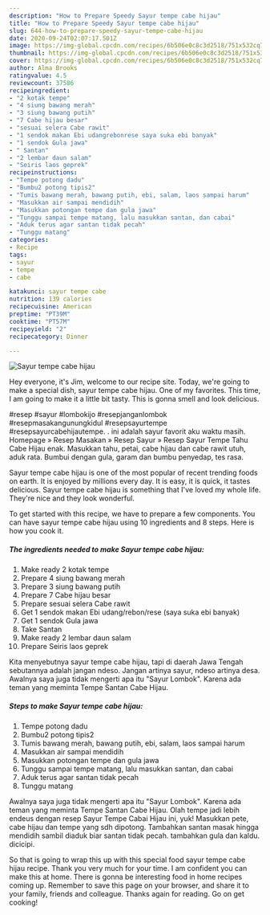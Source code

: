 ```yaml
---
description: "How to Prepare Speedy Sayur tempe cabe hijau"
title: "How to Prepare Speedy Sayur tempe cabe hijau"
slug: 644-how-to-prepare-speedy-sayur-tempe-cabe-hijau
date: 2020-09-24T02:07:17.501Z
image: https://img-global.cpcdn.com/recipes/6b506e0c8c3d2518/751x532cq70/sayur-tempe-cabe-hijau-foto-resep-utama.jpg
thumbnail: https://img-global.cpcdn.com/recipes/6b506e0c8c3d2518/751x532cq70/sayur-tempe-cabe-hijau-foto-resep-utama.jpg
cover: https://img-global.cpcdn.com/recipes/6b506e0c8c3d2518/751x532cq70/sayur-tempe-cabe-hijau-foto-resep-utama.jpg
author: Alma Brooks
ratingvalue: 4.5
reviewcount: 37586
recipeingredient:
- "2 kotak tempe"
- "4 siung bawang merah"
- "3 siung bawang putih"
- "7 Cabe hijau besar"
- "sesuai selera Cabe rawit"
- "1 sendok makan Ebi udangrebonrese saya suka ebi banyak"
- "1 sendok Gula jawa"
- " Santan"
- "2 lembar daun salam"
- "Seiris laos geprek"
recipeinstructions:
- "Tempe potong dadu"
- "Bumbu2 potong tipis2"
- "Tumis bawang merah, bawang putih, ebi, salam, laos sampai harum"
- "Masukkan air sampai mendidih"
- "Masukkan potongan tempe dan gula jawa"
- "Tunggu sampai tempe matang, lalu masukkan santan, dan cabai"
- "Aduk terus agar santan tidak pecah"
- "Tunggu matang"
categories:
- Recipe
tags:
- sayur
- tempe
- cabe

katakunci: sayur tempe cabe 
nutrition: 139 calories
recipecuisine: American
preptime: "PT39M"
cooktime: "PT57M"
recipeyield: "2"
recipecategory: Dinner

---
```



![Sayur tempe cabe hijau](https://img-global.cpcdn.com/recipes/6b506e0c8c3d2518/751x532cq70/sayur-tempe-cabe-hijau-foto-resep-utama.jpg)

Hey everyone, it's Jim, welcome to our recipe site. Today, we're going to make a special dish, sayur tempe cabe hijau. One of my favorites. This time, I am going to make it a little bit tasty. This is gonna smell and look delicious.

#resep #sayur #lombokijo #resepjanganlombok #resepmasakangunungkidul #resepsayurtempe #resepsayurcabehijautempe. . ini adalah sayur favorit aku waktu masih. Homepage » Resep Masakan » Resep Sayur » Resep Sayur Tempe Tahu Cabe Hijau enak. Masukkan tahu, petai, cabe hijau dan cabe rawit utuh, aduk rata. Bumbui dengan gula, garam dan bumbu penyedap, tes rasa.

Sayur tempe cabe hijau is one of the most popular of recent trending foods on earth. It is enjoyed by millions every day. It is easy, it is quick, it tastes delicious. Sayur tempe cabe hijau is something that I've loved my whole life. They're nice and they look wonderful.


To get started with this recipe, we have to prepare a few components. You can have sayur tempe cabe hijau using 10 ingredients and 8 steps. Here is how you cook it.

<!--inarticleads1-->

##### The ingredients needed to make Sayur tempe cabe hijau:

1. Make ready 2 kotak tempe
1. Prepare 4 siung bawang merah
1. Prepare 3 siung bawang putih
1. Prepare 7 Cabe hijau besar
1. Prepare sesuai selera Cabe rawit
1. Get 1 sendok makan Ebi udang/rebon/rese (saya suka ebi banyak)
1. Get 1 sendok Gula jawa
1. Take  Santan
1. Make ready 2 lembar daun salam
1. Prepare Seiris laos geprek


Kita menyebutnya sayur tempe cabe hijau, tapi di daerah Jawa Tengah sebutannya adalah jangan ndeso. Jangan artinya sayur, ndeso artinya desa. Awalnya saya juga tidak mengerti apa itu &#34;Sayur Lombok&#34;. Karena ada teman yang meminta Tempe Santan Cabe Hijau. 

<!--inarticleads2-->

##### Steps to make Sayur tempe cabe hijau:

1. Tempe potong dadu
1. Bumbu2 potong tipis2
1. Tumis bawang merah, bawang putih, ebi, salam, laos sampai harum
1. Masukkan air sampai mendidih
1. Masukkan potongan tempe dan gula jawa
1. Tunggu sampai tempe matang, lalu masukkan santan, dan cabai
1. Aduk terus agar santan tidak pecah
1. Tunggu matang


Awalnya saya juga tidak mengerti apa itu &#34;Sayur Lombok&#34;. Karena ada teman yang meminta Tempe Santan Cabe Hijau. Olah tempe jadi lebih endeus dengan resep Sayur Tempe Cabai Hijau ini, yuk! Masukkan pete, cabe hijau dan tempe yang sdh dipotong. Tambahkan santan masak hingga mendidih sambil diaduk biar santan tidak pecah. tambahkan gula dan kaldu. dicicipi. 

So that is going to wrap this up with this special food sayur tempe cabe hijau recipe. Thank you very much for your time. I am confident you can make this at home. There is gonna be interesting food in home recipes coming up. Remember to save this page on your browser, and share it to your family, friends and colleague. Thanks again for reading. Go on get cooking!
